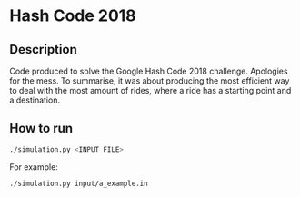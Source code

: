 # Hash Code 2018

## Description 

Code produced to solve the Google Hash Code 2018 challenge. Apologies for the mess. To summarise, it was about producing the most efficient way to deal with the most amount of rides, where a ride has a starting point and a destination.

## How to run

```bash
./simulation.py <INPUT FILE>
```

For example:

```bash
./simulation.py input/a_example.in
```